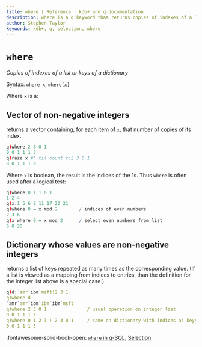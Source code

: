 ```yaml
---
title: where | Reference | kdb+ and q documentation
description: where is a q keyword that returns copies of indexes of a list or keys of a dictionary.
author: Stephen Taylor
keywords: kdb+, q, selection, where
---
```

# `where`





_Copies of indexes of a list or keys of a dictionary_

Syntax: `where x`, `where[x]`

Where `x` is a:


## Vector of non-negative integers

returns a vector containing, for each item of `x`, that number of copies of its index. 

```q
q)where 2 3 0 1
0 0 1 1 1 3
q)raze x #' til count x:2 3 0 1
0 0 1 1 1 3
```

Where `x` is boolean, the result is the indices of the 1s. Thus `where` is often used after a logical test:

```q
q)where 0 1 1 0 1
1 2 4
q)x:1 5 6 8 11 17 20 21
q)where 0 = x mod 2        / indices of even numbers
2 3 6
q)x where 0 = x mod 2      / select even numbers from list
6 8 20
```


## Dictionary whose values are non-negative integers

returns a list of keys repeated as many times as the corresponding value. (If a list is viewed as a mapping from indices to entries, than the definition for the integer list above is a special case.)

```q
q)d:`amr`ibm`msft!2 3 1
q)where d
`amr`amr`ibm`ibm`ibm`msft
q)where 2 3 0 1               / usual operation on integer list
0 0 1 1 1 3
q)where 0 1 2 3 ! 2 3 0 1     / same on dictionary with indices as keys
0 0 1 1 1 3
```



:fontawesome-solid-book-open:
[`where` in q-SQL](../basics/qsql.md), 
[Selection](../basics/selection.md)


